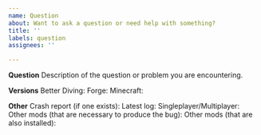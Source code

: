```yaml
---
name: Question
about: Want to ask a question or need help with something?
title: ''
labels: question
assignees: ''

---
```


**Question**
Description of the question or problem you are encountering.

**Versions**
Better Diving:
Forge:
Minecraft:

**Other**
Crash report (if one exists):
Latest log:
Singleplayer/Multiplayer:
Other mods (that are necessary to produce the bug):
Other mods (that are also installed):

